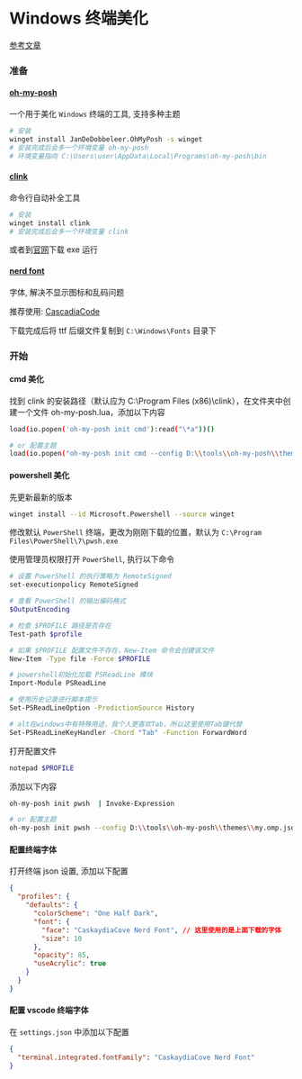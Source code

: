 # Windows 终端美化

[参考文章](https://www.cooorgi.top/articles/5e70877f.html)

### 准备

#### [oh-my-posh](https://ohmyposh.dev/)

一个用于美化 `Windows` 终端的工具, 支持多种主题

```bash
# 安装
winget install JanDeDobbeleer.OhMyPosh -s winget
# 安装完成后会多一个环境变量 oh-my-posh
# 环境变量指向 C:\Users\user\AppData\Local\Programs\oh-my-posh\bin
```

#### [clink](https://github.com/chrisant996/clink)

命令行自动补全工具

```bash
# 安装
winget install clink
# 安装完成后会多一个环境变量 clink
```

或者到[官网](https://chrisant996.github.io/clink/)下载 exe 运行

#### [nerd font](https://www.nerdfonts.com/font-downloads)

字体, 解决不显示图标和乱码问题

推荐使用: [CascadiaCode](https://github.com/ryanoasis/nerd-fonts/releases/download/v3.3.0/CascadiaCode.zip)

下载完成后将 ttf 后缀文件复制到 `C:\Windows\Fonts` 目录下

### 开始

#### cmd 美化

找到 clink 的安装路径（默认应为 C:\Program Files (x86)\clink），在文件夹中创建一个文件 oh-my-posh.lua，添加以下内容

```bash
load(io.popen('oh-my-posh init cmd'):read("\*a"))()

# or 配置主题
load(io.popen("oh-my-posh init cmd --config D:\\tools\\oh-my-posh\\themes\\my.omp.json"):read("*a"))()
```

#### powershell 美化

先更新最新的版本

```bash
winget install --id Microsoft.Powershell --source winget
```

修改默认 `PowerShell` 终端，更改为刚刚下载的位置，默认为 `C:\Program Files\PowerShell\7\pwsh.exe`

使用管理员权限打开 `PowerShell`, 执行以下命令

```bash
# 设置 PowerShell 的执行策略为 RemoteSigned
set-executionpolicy RemoteSigned

# 查看 PowerShell 的输出编码格式
$OutputEncoding

# 检查 $PROFILE 路径是否存在
Test-path $profile

# 如果 $PROFILE 配置文件不存在，New-Item 命令会创建该文件
New-Item -Type file -Force $PROFILE

# powershell初始化加载 PSReadLine 模块
Import-Module PSReadLine

# 使用历史记录进行脚本提示
Set-PSReadLineOption -PredictionSource History

# alt在windows中有特殊用途，我个人更喜欢Tab，所以这里使用Tab键代替
Set-PSReadLineKeyHandler -Chord "Tab" -Function ForwardWord
```

打开配置文件

```bash
notepad $PROFILE
```

添加以下内容

```bash
oh-my-posh init pwsh  | Invoke-Expression

# or 配置主题
oh-my-posh init pwsh --config D:\\tools\\oh-my-posh\\themes\\my.omp.json | Invoke-Expression
```

#### 配置终端字体

打开终端 json 设置, 添加以下配置

```json
{
  "profiles": {
    "defaults": {
      "colorScheme": "One Half Dark",
      "font": {
        "face": "CaskaydiaCove Nerd Font", // 这里使用的是上面下载的字体
        "size": 10
      },
      "opacity": 85,
      "useAcrylic": true
    }
  }
}
```

#### 配置 vscode 终端字体

在 `settings.json` 中添加以下配置

```json
{
  "terminal.integrated.fontFamily": "CaskaydiaCove Nerd Font"
}
```
